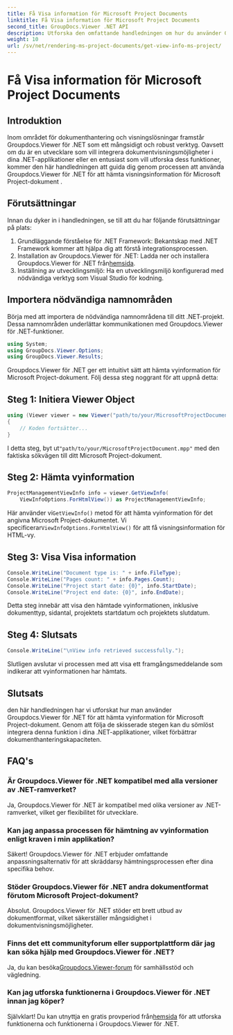 ```yaml
---
title: Få Visa information för Microsoft Project Documents
linktitle: Få Visa information för Microsoft Project Documents
second_title: GroupDocs.Viewer .NET API
description: Utforska den omfattande handledningen om hur du använder Groupdocs.Viewer för .NET för att enkelt hämta visningsinformation för Microsoft Project-dokument.
weight: 10
url: /sv/net/rendering-ms-project-documents/get-view-info-ms-project/
---
```


# Få Visa information för Microsoft Project Documents

## Introduktion
Inom området för dokumenthantering och visningslösningar framstår Groupdocs.Viewer för .NET som ett mångsidigt och robust verktyg. Oavsett om du är en utvecklare som vill integrera dokumentvisningsmöjligheter i dina .NET-applikationer eller en entusiast som vill utforska dess funktioner, kommer den här handledningen att guida dig genom processen att använda Groupdocs.Viewer för .NET för att hämta visningsinformation för Microsoft Project-dokument .
## Förutsättningar
Innan du dyker in i handledningen, se till att du har följande förutsättningar på plats:
1. Grundläggande förståelse för .NET Framework: Bekantskap med .NET Framework kommer att hjälpa dig att förstå integrationsprocessen.
2.  Installation av Groupdocs.Viewer för .NET: Ladda ner och installera Groupdocs.Viewer för .NET från[hemsida](https://releases.groupdocs.com/viewer/net/).
3. Inställning av utvecklingsmiljö: Ha en utvecklingsmiljö konfigurerad med nödvändiga verktyg som Visual Studio för kodning.

## Importera nödvändiga namnområden
Börja med att importera de nödvändiga namnområdena till ditt .NET-projekt. Dessa namnområden underlättar kommunikationen med Groupdocs.Viewer för .NET-funktioner.

```csharp
using System;
using GroupDocs.Viewer.Options;
using GroupDocs.Viewer.Results;
```

Groupdocs.Viewer för .NET ger ett intuitivt sätt att hämta vyinformation för Microsoft Project-dokument. Följ dessa steg noggrant för att uppnå detta:
## Steg 1: Initiera Viewer Object
```csharp
using (Viewer viewer = new Viewer("path/to/your/MicrosoftProjectDocument.mpp"))
{
    // Koden fortsätter...
}
```
 I detta steg, byt ut`"path/to/your/MicrosoftProjectDocument.mpp"` med den faktiska sökvägen till ditt Microsoft Project-dokument.
## Steg 2: Hämta vyinformation
```csharp
ProjectManagementViewInfo info = viewer.GetViewInfo(
    ViewInfoOptions.ForHtmlView()) as ProjectManagementViewInfo;
```
 Här använder vi`GetViewInfo()` metod för att hämta vyinformation för det angivna Microsoft Project-dokumentet. Vi specificerar`ViewInfoOptions.ForHtmlView()` för att få visningsinformation för HTML-vy.
## Steg 3: Visa Visa information
```csharp
Console.WriteLine("Document type is: " + info.FileType);
Console.WriteLine("Pages count: " + info.Pages.Count);
Console.WriteLine("Project start date: {0}", info.StartDate);
Console.WriteLine("Project end date: {0}", info.EndDate);
```
Detta steg innebär att visa den hämtade vyinformationen, inklusive dokumenttyp, sidantal, projektets startdatum och projektets slutdatum.
## Steg 4: Slutsats
```csharp
Console.WriteLine("\nView info retrieved successfully.");
```
Slutligen avslutar vi processen med att visa ett framgångsmeddelande som indikerar att vyinformationen har hämtats.

## Slutsats
den här handledningen har vi utforskat hur man använder Groupdocs.Viewer för .NET för att hämta vyinformation för Microsoft Project-dokument. Genom att följa de skisserade stegen kan du sömlöst integrera denna funktion i dina .NET-applikationer, vilket förbättrar dokumenthanteringskapaciteten.
## FAQ's

### Är Groupdocs.Viewer för .NET kompatibel med alla versioner av .NET-ramverket?

Ja, Groupdocs.Viewer för .NET är kompatibel med olika versioner av .NET-ramverket, vilket ger flexibilitet för utvecklare.

### Kan jag anpassa processen för hämtning av vyinformation enligt kraven i min applikation?

Säkert! Groupdocs.Viewer för .NET erbjuder omfattande anpassningsalternativ för att skräddarsy hämtningsprocessen efter dina specifika behov.

### Stöder Groupdocs.Viewer för .NET andra dokumentformat förutom Microsoft Project-dokument?

Absolut. Groupdocs.Viewer för .NET stöder ett brett utbud av dokumentformat, vilket säkerställer mångsidighet i dokumentvisningsmöjligheter.

### Finns det ett communityforum eller supportplattform där jag kan söka hjälp med Groupdocs.Viewer för .NET?

 Ja, du kan besöka[Groupdocs.Viewer-forum](https://forum.groupdocs.com/c/viewer/9) för samhällsstöd och vägledning.

### Kan jag utforska funktionerna i Groupdocs.Viewer för .NET innan jag köper?

 Självklart! Du kan utnyttja en gratis provperiod från[hemsida](https://releases.groupdocs.com/) för att utforska funktionerna och funktionerna i Groupdocs.Viewer för .NET.